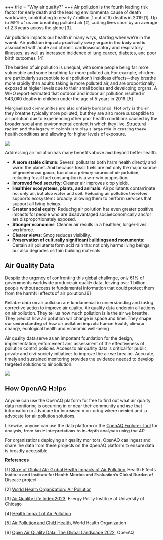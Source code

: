 +++
title = "Why air quality?"
+++
Air pollution is the fourth leading risk factor for early death and the leading environmental cause of death worldwide, contributing to nearly 7 million (1 out of 9) deaths in 2019 \[1]. Up to 99% of us are breathing polluted air \[2], cutting lives short by an average of 2.3 years across the globe \[3].

Air pollution impacts our health in many ways, starting when we’re in the womb. Air pollution impacts practically every organ in the body and is associated with acute and chronic cardiovasculatory and  respiratory illnesses, as well as increased incidence of lung cancer, diabetes, and poor birth outcomes. \[4]

The burden of air pollution is unequal, with some people being far more vulnerable and some breathing far more polluted air. For example, children are particularly susceptible to air pollution’s insidious effects—they breathe more rapidly than adults, taking in more polluted air, and are proportionally exposed at higher levels due to their small bodies and developing organs. A WHO report estimated that outdoor and indoor air pollution resulted in 543,000 deaths in children under the age of 5 years in 2016. \[5]

Marginalized communities are also unfairly burdened. Not only is the air they breathe typically more polluted, but they are also more susceptible to air pollution due to experiencing other poor health conditions caused by the broader social and environmental context in which they live. Structural racism and the legacy of colonialism play a large role in creating these health conditions and allowing for higher levels of exposure. 

![](/uploads/smokestacks.webp)

Addressing air pollution has many benefits above and beyond better health. 

* **A more stable climate**: Several pollutants both harm health directly and warm the planet. And because fossil fuels are not only the major source of greenhouse gases, but also a primary source of air pollution, reducing fossil fuel consumption is a win-win proposition. 
* **Improved food security**: Cleaner air improves crop yields.
* **Healthier ecosystems, plants, and animals**: Air pollutants contaminate not only air, but also water and soil. Reducing air pollution therefore supports ecosystems broadly, allowing them to perform services that support all living beings.
* **Greater social equity**: Reducing air pollution has even greater positive impacts for people who are disadvantaged socioeconomically and/or are disproportionately exposed.
* **Stronger economies**: Cleaner air results in a healthier, longer-lived workforce.
* **Clearer views**: Smog reduces visibility.
* **Preservation of culturally significant buildings and monuments**: Certain air pollutants form acid rain that not only harms living beings, but also degrades certain building materials.

## Air Quality Data

Despite the urgency of confronting this global challenge, only 61% of governments worldwide produce air quality data, leaving over 1 billion people without access to fundamental information that could protect them from the harmful effects of air pollution.\[6]

Reliable data on air pollution are fundamental to understanding and taking corrective action to improve air quality. Air quality data underpin all actions on air pollution. They tell us how much pollution is in the air we breathe. They predict how air pollution will change in space and time. They shape our understanding of how air pollution impacts human health, climate change, ecological health and economic well-being. 

Air quality data serve as an important foundation for the design, implementation, enforcement and assessment of the effectiveness of pollution control policies. Access to air quality data is critical for public, private and civil society initiatives to improve the air we breathe. Accurate, timely and sustained monitoring provides the evidence needed to develop targeted solutions to air pollution. 

![](/uploads/monitor.webp)

## How OpenAQ Helps

Anyone can use the OpenAQ platform for free to find out what air quality data monitoring is occurring in or near their community and use that information to advocate for increased monitoring where needed and to advocate for air pollution solutions.

Likewise, anyone can use the data platform or the [OpenAQ Explorer Tool](https://explore.openaq.org/) for analysis, from basic interpretations to in-depth analyses using the API. 

For organizations deploying air quality monitors, OpenAQ can ingest and share the data from these projects on the OpenAQ platform to ensure data is broadly accessible.

**R﻿eferences**

\[1] [State of Global AIr: Global Health Impacts of Air Pollution](https://www.stateofglobalair.org/health/global#Millions-deaths), Health Effects Institute and Institute for Health Metrics and Evaluation’s Global Burden of Disease project 

\[2] [World Health Organization: Air Pollution](https://www.who.int/health-topics/air-pollution#tab=tab_1)

\[3] [Air Quality Life Index 2023](https://aqli.epic.uchicago.edu/the-index/), Energy Policy Institute at University of Chicago

\[4] [Health Impact of Air Pollution](https://www.lung.org/research/sota/health-risks)

\[5] [Air Pollution and Child Health](https://iris.who.int/bitstream/handle/10665/275545/WHO-CED-PHE-18.01-eng.pdf?ua=1), World Health Organization

\[6] [Open Air Quality Data: The Global Landscape 2022](https://openaq.org/about/initiatives/publications/), OpenAQ